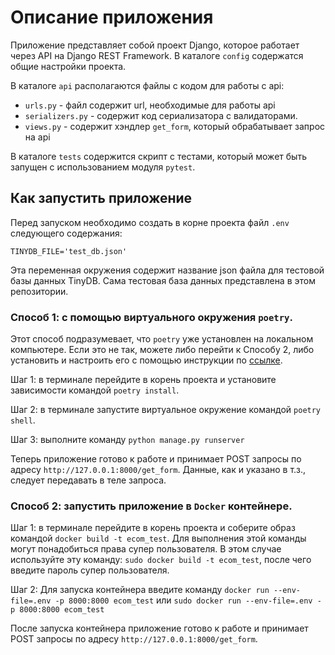 # Описание приложения


Приложение представляет собой проект Django, которое работает через API на Django REST Framework.
В каталоге `config` содержатся общие настройки проекта.

В каталоге `api` располагаются файлы с кодом для работы с api:

- `urls.py` - файл содержит url, необходимые для работы api
- `serializers.py` - содержит код сериализатора с валидаторами.
- `views.py` - содержит хэндлер `get_form`, который обрабатывает запрос на api

В каталоге `tests` содержится скрипт с тестами, который может быть запущен с использованием модуля `pytest`. 

## Как запустить приложение

Перед запуском необходимо создать в корне проекта файл `.env` следующего содержания:

```dotenv
TINYDB_FILE='test_db.json'
```

Эта переменная окружения содержит название json файла для тестовой базы данных TinyDB. Сама тестовая база данных представлена в этом репозитории. 

### Способ 1: с помощью виртуального окружения `poetry`.

Этот способ подразумевает, что `poetry` уже установлен на локальном компьютере. Если это не так, можете либо перейти к Способу 2, либо установить и настроить его с помощью инструкции по [ссылке](https://python-poetry.org/docs/#installing-with-the-official-installer).

Шаг 1: в терминале перейдите в корень проекта и установите зависимости командой `poetry install`.

Шаг 2: в терминале запустите виртуальное окружение командой `poetry shell`.

Шаг 3: выполните команду `python manage.py runserver`

Теперь приложение готово к работе и принимает POST запросы по адресу `http://127.0.0.1:8000/get_form`. Данные, как и указано в т.з., следует передавать в теле запроса.

### Способ 2: запустить приложение в `Docker` контейнере.

Шаг 1: в терминале перейдите в корень проекта и соберите образ командой `docker build -t ecom_test`.
Для выполнения этой команды могут понадобиться права супер пользователя. В этом случае используйте эту команду: `sudo docker build -t ecom_test`, после чего введите пароль супер пользователя.

Шаг 2: Для запуска контейнера введите команду `docker run --env-file=.env -p 8000:8000 ecom_test` или `sudo docker run --env-file=.env -p 8000:8000 ecom_test`

После запуска контейнера приложение готово к работе и принимает POST запросы по адресу `http://127.0.0.1:8000/get_form`.
